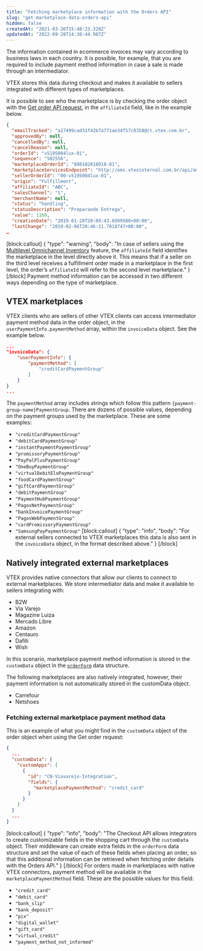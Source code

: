 ```yaml
---
title: "Fetching marketplace information with the Orders API"
slug: "get-marketplace-data-orders-api"
hidden: false
createdAt: "2021-03-26T15:48:23.320Z"
updatedAt: "2022-09-28T14:30:44.907Z"
---
```

The information contained in ecommerce invoices may vary according to business laws in each country. It is possible, for example, that you are required to include payment method information in case a sale is made through an intermediator.

VTEX stores this data during checkout and makes it available to sellers integrated with different types of marketplaces.

It is possible to see who the marketplace is by checking the order object with the [Get order API request](https://developers.vtex.com/docs/api-reference/orders-api#overview#getorder), in the `affiliateId` field, like in the example below.

```json
{
  "emailTracked": "a27499cad31f42b7a771ae34f57c8358@ct.vtex.com.br",
  "approvedBy": null,
  "cancelledBy": null,
  "cancelReason": null,
  "orderId": "v5195004lux-01",
  "sequence": "502556",
  "marketplaceOrderId": "880102018018-01",
  "marketplaceServicesEndpoint": "http://oms.vtexinternal.com.br/api/oms?an=luxstore",
  "sellerOrderId": "00-v5195004lux-01",
  "origin": "Fulfillment",
  "affiliateId": "ABC",
  "salesChannel": "1",
  "merchantName": null,
  "status": "handling",
  "statusDescription": "Preparando Entrega",
  "value": 1160,
  "creationDate": "2019-01-28T20:09:43.8999580+00:00",
  "lastChange": "2019-02-06T20:46:11.7010747+00:00",
…
```
[block:callout]
{
  "type": "warning",
  "body": "In case of sellers using the [Multilevel Omnichannel Inventory](https://help.vtex.com/en/tutorial/multilevel-omnichannel-inventory--7M1xyCZWUyCB7PcjNtOyw4#) feature, the `affiliateId` field identifies the marketplace in the level directly above it. This means that if a seller on the third level receives a fulfillment order made in a marketplace in the first level, the order’s `affiliateId` will refer to the second level marketplace."
}
[/block]
Payment method information can be accessed in two different ways depending on the type of marketplace.


## VTEX marketplaces

VTEX clients who are sellers of other VTEX clients can access intermediator payment method data in the order object, in the `userPaymentInfo.paymentMethod` array, within the `invoiceData` object. See the example below.

```json
...
"invoiceData": {
    "userPaymentInfo": {
        "paymentMethod": [
            "creditCardPaymentGroup"
        ]
    }
}
...
```

The `paymentMethod` array includes strings which follow this pattern `{payment-group-name}PaymentGroup`. There are dozens of possible values, depending on the payment groups used by the marketplace. These are some examples:

*   `"creditCardPaymentGroup"`
*   `"debitCardPaymentGroup"`
*   `"instantPaymentPaymentGroup"`
*   `"promissoryPaymentGroup"`
*   `"PayPalPlusPaymentGroup"`
*   `"OneBuyPaymentGroup"`
*   `"virtualDebitEloPaymentGroup"`
*   `"foodCardPaymentGroup"`
*   `"giftCardPaymentGroup"`
*   `"debitPaymentGroup"`
*   `"PaymentHubPaymentGroup"`
*   `"PagosNetPaymentGroup"`
*   `"bankInvoicePaymentGroup"`
*   `"PagosWebPaymentGroup"`
*   `"cardPromissoryPaymentGroup"`
*   `"SamsungPayPaymentGroup"`
[block:callout]
{
  "type": "info",
  "body": "For external sellers connected to VTEX marketplaces this data is also sent in the `invoiceData` object, in the format described above."
}
[/block]
## Natively integrated external marketplaces

VTEX provides native connectors that allow our clients to connect to external marketplaces. We store intermediator data and make it available to sellers integrating with:
*   B2W
*   Via Varejo
*   Magazine Luiza
*   Mercado Libre
*   Amazon
*   Centauro
*   Dafiti
*   Wish

In this scenario, marketplace payment method information is stored in the `customData` object in the [`orderForm`](https://developers.vtex.com/vtex-developer-docs/reference/checkout-api-overview) data structure.

The following marketplaces are also natively integrated, however, their payment information is not automatically stored in the customData object.
- Carrefour
-  Netshoes

### Fetching external marketplace payment method data

This is an example of what you might find in the `customData` object of the order object when using the Get order request:

```json
{
  ...
  "customData": {
    "customApps": [
      {
        "id": "CN-Viavarejo-Integration",
        "fields": {
          "marketplacePaymentMethod": "credit_card"
        }
      }
    ]
  }
  ...
}
```
[block:callout]
{
  "type": "info",
  "body": "The Checkout API allows integrators to create customizable fields in the shopping cart through the `customData` object. Their middleware can create extra fields in the `orderForm` data structure and set the value of each of these fields when placing an order, so that this additional information can be retrieved when fetching order details with the Orders API."
}
[/block]
For orders made in marketplaces with native VTEX connectors, payment method will be available in the `marketplacePaymentMethod` field. These are the possible values for this field:
*   `"credit_card"`
*   `"debit_card"`
*   `"bank_slip"`
*   `"bank_deposit"`
*   `"pix"`
*   `"digital_wallet"`
*   `"gift_card"`
*   `"virtual_credit"`
*   `"payment_method_not_informed"`
